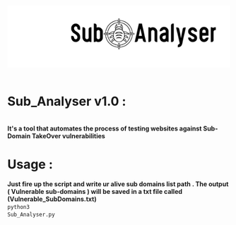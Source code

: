![](Sub_images/sub_logo.jpg)  <br>
<br>

# Sub_Analyser v1.0 :

<br><b>It's a tool that automates the process of testing websites against Sub-Domain TakeOver vulnerabilities</b>
<br>

# Usage :
<b>Just fire up the script and write ur alive sub domains list path . The output ( Vulnerable sub-domains ) will be saved in a txt file called (Vulnerable_SubDomains.txt)</b><br>
<code>python3 Sub_Analyser.py</code>
